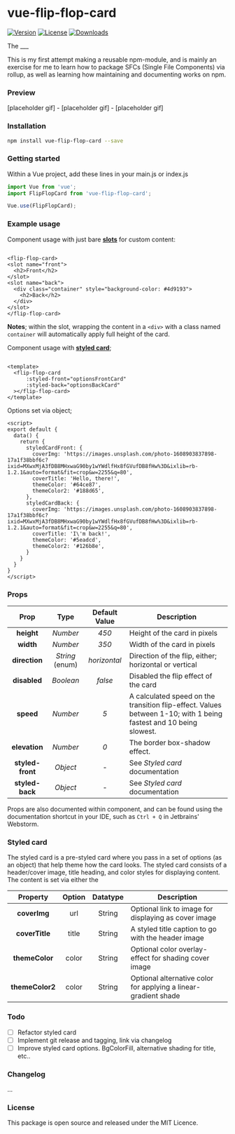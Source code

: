 # vue-flip-flop-card

<p>
  <a href="https://www.npmjs.com/package/vue-flip-flop-card"><img src="https://img.shields.io/npm/v/vue-flip-flop-card.svg" alt="Version"></a>
  <a href="https://www.npmjs.com/package/vue-flip-flop-card"><img src="https://img.shields.io/npm/l/vue-flip-flop-card.svg" alt="License"></a>
  <a href="https://www.npmjs.com/package/vue-flip-flop-card"><img src="https://img.shields.io/npm/dt/vue-flip-flop-card.svg" alt="Downloads"></a>
</p>

The ___ 

This is my first attempt making a reusable npm-module, and is mainly an exercise for me to learn how to package SFCs (Single File Components) via rollup, as well as learning how maintaining and documenting works on npm.

### Preview

[placeholder gif] - [placeholder gif] - [placeholder gif]

### Installation

```bash
npm install vue-flip-flop-card --save
```

### Getting started

Within a Vue project, add these lines in your main.js or index.js

```js
import Vue from 'vue';
import FlipFlopCard from 'vue-flip-flop-card';

Vue.use(FlipFlopCard);
```

### Example usage

Component usage with just bare <u>**slots**</u> for custom content:

```vue

<flip-flop-card>
<slot name="front">
  <h2>Front</h2>
</slot>
<slot name="back">
  <div class="container" style="background-color: #4d9193">
    <h2>Back</h2>
  </div>
</slot>
</flip-flop-card>
```

**Notes**; within the slot, wrapping the content in a `<div>` with a class named `container` will automatically apply
full height of the card.

Component usage with <u>**styled card**</u>;

```vue

<template>
  <flip-flop-card
      :styled-front="optionsFrontCard"
      :styled-back="optionsBackCard"
  ></flip-flop-card>
</template>
```
Options set via object;
```vue
<script>
export default {
  data() {
    return {
      styledCardFront: {
        coverImg: 'https://images.unsplash.com/photo-1608903837898-17a1f38bbf6c?ixid=MXwxMjA3fDB8MHxwaG90by1wYWdlfHx8fGVufDB8fHw%3D&ixlib=rb-1.2.1&auto=format&fit=crop&w=2255&q=80',
        coverTitle: 'Hello, there!',
        themeColor: '#64ce87',
        themeColor2: '#188d65',
      },
      styledCardBack: {
        coverImg: 'https://images.unsplash.com/photo-1608903837898-17a1f38bbf6c?ixid=MXwxMjA3fDB8MHxwaG90by1wYWdlfHx8fGVufDB8fHw%3D&ixlib=rb-1.2.1&auto=format&fit=crop&w=2255&q=80',
        coverTitle: 'I\'m back!',
        themeColor: '#5eadcd',
        themeColor2: '#126b8e',
      }
    }
  }
}
</script>
```

### Props

Prop | Type | Default Value | Description
:---: | :---: | :---: | ---
**height** | *Number* | *450* | Height of the card in pixels
**width** | *Number* | *350* | Width of the card in pixels
**direction** | *String* (enum) | *horizontal* | Direction of the flip, either; horizontal or vertical
**disabled** | *Boolean* | *false* | Disabled the flip effect of the card
**speed** | *Number* | *5* | A calculated speed on the transition flip-effect. Values between 1-10; with 1 being fastest and 10 being slowest.
**elevation** | *Number* | *0* | The border box-shadow effect.
**styled-front** | *Object* | - | See _Styled card_ documentation
**styled-back** | *Object* | - | See _Styled card_ documentation

Props are also documented within component, and can be found using the documentation shortcut in your IDE, such
as `Ctrl + Q` in Jetbrains' Webstorm.

### Styled card

The styled card is a pre-styled card where you pass in a set of options (as an object) that help theme how the card
looks. The styled card consists of a header/cover image, title heading, and color styles for displaying content. The
content is set via either the

Property | Option | Datatype | Description
:---: | :---: | :---: | ---
**coverImg** | url | String | Optional link to image for displaying as cover image
**coverTitle** | title | String | A styled title caption to go with the header image
**themeColor** | color | String | Optional color overlay-effect for shading cover image
**themeColor2** | color | String | Optional alternative color for applying a linear-gradient shade

### Todo

-[ ] Refactor styled card
-[ ] Implement git release and tagging, link via changelog
-[ ] Improve styled card options. BgColorFill, alternative shading for title, etc..

### Changelog

...

### License

This package is open source and released under the MIT Licence.